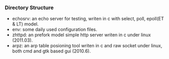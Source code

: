 ### Directory Structure
* echosrv: an echo server for testing, writen in c with select, poll, epoll(ET & LT) model.
* env: some daily used configuration files.
* zhttpd: an prefork model simple http server writen in c under linux (2011.03).
* arpz: an arp table posioning tool writen in c and raw socket under linux, both cmd and gtk based gui (2010.6).
